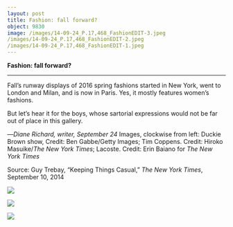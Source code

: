 ```yaml
---
layout: post
title: Fashion: fall forward?
object: 9830
image: /images/14-09-24_P.17,468_FashionEDIT-3.jpeg
/images/14-09-24_P.17,468_FashionEDIT-2.jpeg
/images/14-09-24_P.17,468_FashionEDIT-1.jpeg
---
```

**Fashion: fall forward?**

****

Fall’s runway displays of 2016 spring fashions started in New York, went to London and Milan, and is now in Paris. Yes, it mostly features women’s fashions. 

But let’s hear it for the boys, whose sartorial expressions would not be far out of place in this gallery.

 —*Diane Richard, writer, September 24*
 Images, clockwise from left: Duckie Brown show, Credit: Ben Gabbe/Getty Images;
 Tim Coppens. Credit: Hiroko Masuike/*The New York Times*; Lacoste. Credit: Erin Baiano for *The New York Times*

Source: Guy Trebay, “Keeping Things Casual,” *The New York Times*, September 10, 2014

![]({{siteurl.base}}/images/14-09-24_P.17,468_FashionEDIT-3.jpeg)

![]({{siteurl.base}}/images/14-09-24_P.17,468_FashionEDIT-2.jpeg)

![]({{siteurl.base}}/images/14-09-24_P.17,468_FashionEDIT-1.jpeg)
